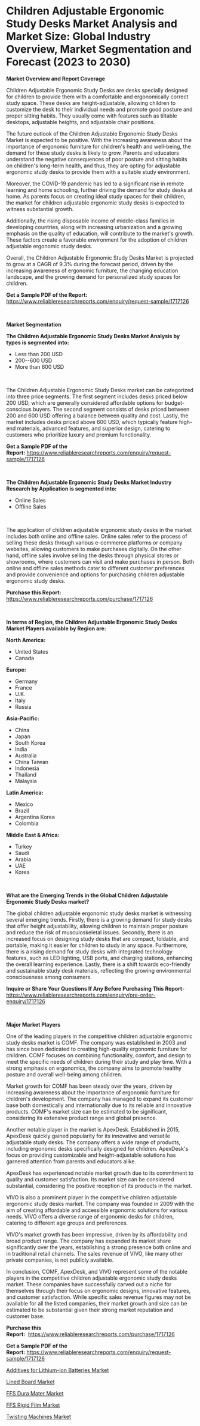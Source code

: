 <p><h1>Children Adjustable Ergonomic Study Desks Market Analysis and Market Size: Global Industry Overview, Market Segmentation and Forecast (2023 to 2030)</h1></p><p><strong>Market Overview and Report Coverage</strong></p>
<p><p>Children Adjustable Ergonomic Study Desks are desks specially designed for children to provide them with a comfortable and ergonomically correct study space. These desks are height-adjustable, allowing children to customize the desk to their individual needs and promote good posture and proper sitting habits. They usually come with features such as tiltable desktops, adjustable heights, and adjustable chair positions.</p><p>The future outlook of the Children Adjustable Ergonomic Study Desks Market is expected to be positive. With the increasing awareness about the importance of ergonomic furniture for children's health and well-being, the demand for these study desks is likely to grow. Parents and educators understand the negative consequences of poor posture and sitting habits on children's long-term health, and thus, they are opting for adjustable ergonomic study desks to provide them with a suitable study environment.</p><p>Moreover, the COVID-19 pandemic has led to a significant rise in remote learning and home schooling, further driving the demand for study desks at home. As parents focus on creating ideal study spaces for their children, the market for children adjustable ergonomic study desks is expected to witness substantial growth.</p><p>Additionally, the rising disposable income of middle-class families in developing countries, along with increasing urbanization and a growing emphasis on the quality of education, will contribute to the market's growth. These factors create a favorable environment for the adoption of children adjustable ergonomic study desks.</p><p>Overall, the Children Adjustable Ergonomic Study Desks Market is projected to grow at a CAGR of 9.3% during the forecast period, driven by the increasing awareness of ergonomic furniture, the changing education landscape, and the growing demand for personalized study spaces for children.</p></p>
<p><strong>Get a Sample PDF of the Report:</strong> <a href="https://www.reliableresearchreports.com/enquiry/request-sample/1717126">https://www.reliableresearchreports.com/enquiry/request-sample/1717126</a></p>
<p>&nbsp;</p>
<p><strong>Market Segmentation</strong></p>
<p><strong>The Children Adjustable Ergonomic Study Desks Market Analysis by types is segmented into:</strong></p>
<p><ul><li>Less than 200 USD</li><li>200--600 USD</li><li>More than 600 USD</li></ul></p>
<p>&nbsp;</p>
<p><p>The Children Adjustable Ergonomic Study Desks market can be categorized into three price segments. The first segment includes desks priced below 200 USD, which are generally considered affordable options for budget-conscious buyers. The second segment consists of desks priced between 200 and 600 USD offering a balance between quality and cost. Lastly, the market includes desks priced above 600 USD, which typically feature high-end materials, advanced features, and superior design, catering to customers who prioritize luxury and premium functionality.</p></p>
<p><strong>Get a Sample PDF of the Report:</strong>&nbsp;<a href="https://www.reliableresearchreports.com/enquiry/request-sample/1717126">https://www.reliableresearchreports.com/enquiry/request-sample/1717126</a></p>
<p>&nbsp;</p>
<p><strong>The Children Adjustable Ergonomic Study Desks Market Industry Research by Application is segmented into:</strong></p>
<p><ul><li>Online Sales</li><li>Offline Sales</li></ul></p>
<p>&nbsp;</p>
<p><p>The application of children adjustable ergonomic study desks in the market includes both online and offline sales. Online sales refer to the process of selling these desks through various e-commerce platforms or company websites, allowing customers to make purchases digitally. On the other hand, offline sales involve selling the desks through physical stores or showrooms, where customers can visit and make purchases in person. Both online and offline sales methods cater to different customer preferences and provide convenience and options for purchasing children adjustable ergonomic study desks.</p></p>
<p><strong>Purchase this Report:</strong>&nbsp; <a href="https://www.reliableresearchreports.com/purchase/1717126">https://www.reliableresearchreports.com/purchase/1717126</a></p>
<p>&nbsp;</p>
<p><strong>In terms of Region, the Children Adjustable Ergonomic Study Desks Market Players available by Region are:</strong></p>
<p>
    <p> <strong> North America: </strong>
        <ul>
            <li>United States</li>
            <li>Canada</li>
        </ul>
        </p> 
    <p> <strong> Europe: </strong>
        <ul>
            <li>Germany</li>
            <li>France</li>
            <li>U.K.</li>
            <li>Italy</li>
            <li>Russia</li>
        </ul>
        </p> 
    <p> <strong> Asia-Pacific: </strong>
        <ul>
            <li>China</li>
            <li>Japan</li>
            <li>South Korea</li>
            <li>India</li>
            <li>Australia</li>
            <li>China Taiwan</li>
            <li>Indonesia</li>
            <li>Thailand</li>
            <li>Malaysia</li>
        </ul>
        </p> 
    <p> <strong> Latin America: </strong>
        <ul>
            <li>Mexico</li>
            <li>Brazil</li>
            <li>Argentina Korea</li>
            <li>Colombia</li>
        </ul>
        </p> 
    <p> <strong> Middle East & Africa: </strong>
        <ul>
            <li>Turkey</li>
            <li>Saudi</li>
            <li>Arabia</li>
            <li>UAE</li>
            <li>Korea</li>
        </ul>
    </p>
    </p>
<p>&nbsp;</p>
<p><strong>What are the Emerging Trends in the Global Children Adjustable Ergonomic Study Desks market?</strong></p>
<p><p>The global children adjustable ergonomic study desks market is witnessing several emerging trends. Firstly, there is a growing demand for study desks that offer height adjustability, allowing children to maintain proper posture and reduce the risk of musculoskeletal issues. Secondly, there is an increased focus on designing study desks that are compact, foldable, and portable, making it easier for children to study in any space. Furthermore, there is a rising demand for study desks with integrated technology features, such as LED lighting, USB ports, and charging stations, enhancing the overall learning experience. Lastly, there is a shift towards eco-friendly and sustainable study desk materials, reflecting the growing environmental consciousness among consumers.</p></p>
<p><strong>Inquire or Share Your Questions If Any Before Purchasing This Report</strong>- <a href="https://www.reliableresearchreports.com/enquiry/pre-order-enquiry/1717126">https://www.reliableresearchreports.com/enquiry/pre-order-enquiry/1717126</a></p>
<p>&nbsp;</p>
<p><strong>Major Market Players</strong></p>
<p><p>One of the leading players in the competitive children adjustable ergonomic study desks market is COMF. The company was established in 2003 and has since been dedicated to creating high-quality ergonomic furniture for children. COMF focuses on combining functionality, comfort, and design to meet the specific needs of children during their study and play time. With a strong emphasis on ergonomics, the company aims to promote healthy posture and overall well-being among children.</p><p>Market growth for COMF has been steady over the years, driven by increasing awareness about the importance of ergonomic furniture for children's development. The company has managed to expand its customer base both domestically and internationally due to its reliable and innovative products. COMF's market size can be estimated to be significant, considering its extensive product range and global presence.</p><p>Another notable player in the market is ApexDesk. Established in 2015, ApexDesk quickly gained popularity for its innovative and versatile adjustable study desks. The company offers a wide range of products, including ergonomic desks specifically designed for children. ApexDesk's focus on providing customizable and height-adjustable solutions has garnered attention from parents and educators alike.</p><p>ApexDesk has experienced notable market growth due to its commitment to quality and customer satisfaction. Its market size can be considered substantial, considering the positive reception of its products in the market.</p><p>VIVO is also a prominent player in the competitive children adjustable ergonomic study desks market. The company was founded in 2009 with the aim of creating affordable and accessible ergonomic solutions for various needs. VIVO offers a diverse range of ergonomic desks for children, catering to different age groups and preferences.</p><p>VIVO's market growth has been impressive, driven by its affordability and broad product range. The company has expanded its market share significantly over the years, establishing a strong presence both online and in traditional retail channels. The sales revenue of VIVO, like many other private companies, is not publicly available.</p><p>In conclusion, COMF, ApexDesk, and VIVO represent some of the notable players in the competitive children adjustable ergonomic study desks market. These companies have successfully carved out a niche for themselves through their focus on ergonomic designs, innovative features, and customer satisfaction. While specific sales revenue figures may not be available for all the listed companies, their market growth and size can be estimated to be substantial given their strong market reputation and customer base.</p></p>
<p><strong>Purchase this Report:</strong>&nbsp;&nbsp;<a href="https://www.reliableresearchreports.com/purchase/1717126">https://www.reliableresearchreports.com/purchase/1717126</a></p>
<p></p>
<p><strong>Get a Sample PDF of the Report:</strong>&nbsp;<a href="https://www.reliableresearchreports.com/enquiry/request-sample/1717126">https://www.reliableresearchreports.com/enquiry/request-sample/1717126</a></p>
<p><p><a href="https://medium.com/@jerez43343/additives-for-lithium-ion-batteries-market-research-report-its-history-and-forecast-2023-to-2030-8c290f9790a3">Additives for Lithium-ion Batteries Market</a></p><p><a href="https://www.linkedin.com/pulse/lined-board-market-challenges-opportunities-growth-drivers/">Lined Board Market</a></p><p><a href="https://www.linkedin.com/pulse/ffs-dura-mater-market-research-report-unlocks-analysis-financial/">FFS Dura Mater Market</a></p><p><a href="https://www.linkedin.com/pulse/ffs-rigid-film-market-size-share-amp-trends-analysis-report/">FFS Rigid Film Market</a></p><p><a href="https://medium.com/@thesjenney10210/decoding-twisting-machines-market-metrics-market-share-trends-and-growth-patterns-d2c70d5404ab">Twisting Machines Market</a></p></p>